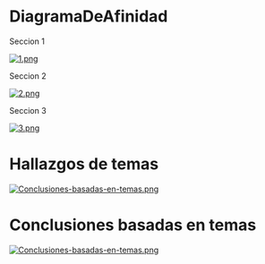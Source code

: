 # DiagramaDeAfinidad

Seccion 1

[![1.png](https://i.postimg.cc/KYK1x210/1.png)](https://postimg.cc/CZghs9H8)

Seccion 2

[![2.png](https://i.postimg.cc/GtzLv7BB/2.png)](https://postimg.cc/D4J3TcPF)

Seccion 3

[![3.png](https://i.postimg.cc/HWtkGxSp/3.png)](https://postimg.cc/14fQw9hT)

# Hallazgos de temas

[![Conclusiones-basadas-en-temas.png](https://i.postimg.cc/Ss1rvqzk/Conclusiones-basadas-en-temas.png)](https://postimg.cc/nj7BXykP)

# Conclusiones basadas en temas

[![Conclusiones-basadas-en-temas.png](https://i.postimg.cc/Ss1rvqzk/Conclusiones-basadas-en-temas.png)](https://postimg.cc/nj7BXykP)
